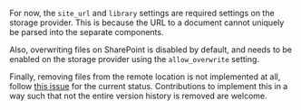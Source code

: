 For now, the `site_url` and `library` settings are required settings on the storage provider.
This is because the URL to a document cannot uniquely be parsed into the separate components.

Also, overwriting files on SharePoint is disabled by default, and needs to be enabled on the 
storage provider using the `allow_overwrite` setting.

Finally, removing files from the remote location is not implemented at all, follow
[this issue](https://github.com/Hugovdberg/snakemake-storage-plugin-sharepoint/issues/15) 
for the current status.
Contributions to implement this in a way such that not the entire version history is 
removed are welcome.
